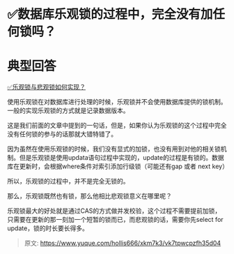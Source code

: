 # ✅数据库乐观锁的过程中，完全没有加任何锁吗？

# 典型回答


[✅乐观锁与悲观锁如何实现？](https://www.yuque.com/hollis666/xkm7k3/ionc18)



使用乐观锁在对数据库进行处理的时候，乐观锁并不会使用数据库提供的锁机制。一般的实现乐观锁的方式就是记录数据版本。



这是我们前面的文章中提到的一句话，但是，如果你认为乐观锁的这个过程中完全没有任何锁的参与的话那就大错特错了。



因为虽然在使用乐观锁的时候，我们没有显式的加锁，也没有用到对他的相关锁机制。但是乐观锁是使用updata语句过程中实现的，update的过程是有锁的。数据库在更新时，会根据where条件对索引添加行级锁（可能还有gap 或者 next key）



所以，乐观锁的过程中，并不是完全无锁的。



那么，乐观锁既然也有锁，那么他相比悲观锁意义在哪里呢？



乐观锁最大的好处就是通过CAS的方式做并发校验，这个过程不需要提前加锁，只需要在更新的那一刻加一个短暂的锁而已，而悲观锁的话，需要你先select for update，锁的时长要长得多。



> 原文: <https://www.yuque.com/hollis666/xkm7k3/vk7tpwcpzfh35d04>